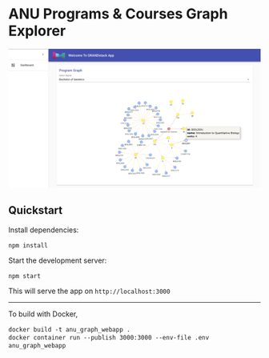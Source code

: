 # ANU Programs & Courses Graph Explorer

![](img/1.jpg)

## Quickstart

Install dependencies:

```
npm install
```

Start the development server:

```
npm start
```

This will serve the app on `http://localhost:3000`

---
To build with Docker,

```
docker build -t anu_graph_webapp .
docker container run --publish 3000:3000 --env-file .env anu_graph_webapp
```